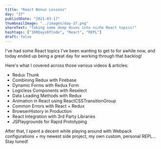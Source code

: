 ```yaml
---
title: "React Bonus Lessons"
day: "37"
publishDate: "2021-03-17"
thumbnailImage: "../images/day-37.png"
shareText: "Taking some deep dives into niche React topics!"
hashtags: ["100DaysOfCode", "React", "REPL"]
draft: false
---
```


I've had some React topics I've been wanting to get to for awhile now, and today ended up being a great day for working through that backlog!

Here's what I covered across those various videos & articles:

- Redux Thunk
- Combining Redux with Firebase
- Dynamic Forms with Redux Form
- Logicless Components with Reselect
- Data Loading Methods with Redux
- Animation in React using ReactCSSTransitionGroup
- Common Errors with React + Redux
- BrowserHistory in Production
- React Integration with 3rd Party Libraries
- JSPlaygrounds for Rapid Prototyping

After that, I spent a decent while playing around with Webpack configurations + my newest side project, my own custom, personal REPL... Stay tuned!
